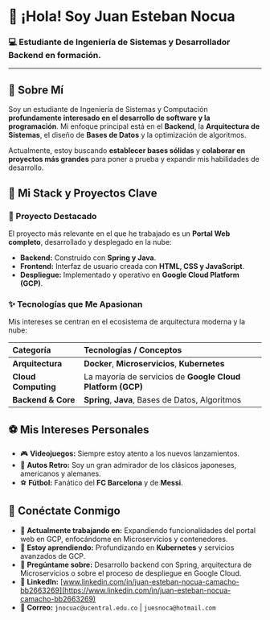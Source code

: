 # 👋 ¡Hola! Soy Juan Esteban Nocua

### 💻 Estudiante de Ingeniería de Sistemas y Desarrollador Backend en formación.

---

## 🧐 Sobre Mí

Soy un estudiante de Ingeniería de Sistemas y Computación **profundamente interesado en el desarrollo de software y la programación**. Mi enfoque principal está en el **Backend**, la **Arquitectura de Sistemas**, el diseño de **Bases de Datos** y la optimización de algoritmos.

Actualmente, estoy buscando **establecer bases sólidas** y **colaborar en proyectos más grandes** para poner a prueba y expandir mis habilidades de desarrollo.

## 🚀 Mi Stack y Proyectos Clave

### 📌 Proyecto Destacado

El proyecto más relevante en el que he trabajado es un **Portal Web completo**, desarrollado y desplegado en la nube:

* **Backend:** Construido con **Spring y Java**.
* **Frontend:** Interfaz de usuario creada con **HTML, CSS y JavaScript**.
* **Despliegue:** Implementado y operativo en **Google Cloud Platform (GCP)**.

### ✨ Tecnologías que Me Apasionan

Mis intereses se centran en el ecosistema de arquitectura moderna y la nube:

| Categoría | Tecnologías / Conceptos |
| :--- | :--- |
| **Arquitectura** | **Docker**, **Microservicios**, **Kubernetes** |
| **Cloud Computing** | La mayoría de servicios de **Google Cloud Platform (GCP)** |
| **Backend & Core** | **Spring**, **Java**, Bases de Datos, Algoritmos |

## ⚽ Mis Intereses Personales

* 🎮 **Videojuegos:** Siempre estoy atento a los nuevos lanzamientos.
* 🚗 **Autos Retro:** Soy un gran admirador de los clásicos japoneses, americanos y alemanes.
* ⚽ **Fútbol:** Fanático del **FC Barcelona** y de **Messi**.

## 🤝 Conéctate Conmigo

* 🔭 **Actualmente trabajando en:** Expandiendo funcionalidades del portal web en GCP, enfocándome en Microservicios y contenedores.
* 🌱 **Estoy aprendiendo:** Profundizando en **Kubernetes** y servicios avanzados de GCP.
* 💬 **Pregúntame sobre:** Desarrollo backend con Spring, arquitectura de Microservicios o sobre el proceso de despliegue en Google Cloud.
* 🔗 **LinkedIn:** [www.linkedin.com/in/juan-esteban-nocua-camacho-bb2663269](https://www.linkedin.com/in/juan-esteban-nocua-camacho-bb2663269)
* 📧 **Correo:** `jnocuac@ucentral.edu.co` | `juesnoca@hotmail.com`
